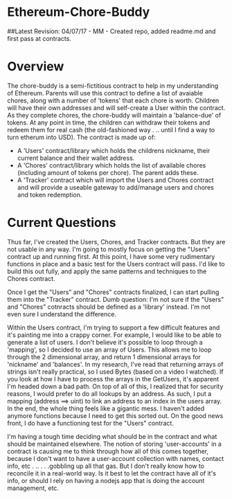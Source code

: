 # Ethereum-Chore-Buddy

##Latest Revision: 
04/07/17 - MM - Created repo, added readme.md and first pass at contracts.

# Overview
The chore-buddy is a semi-fictitious contract to help in my understanding of Ethereum.  Parents will use this contract to define a list of avaiable chores, along with a number of 'tokens' that each chore is worth.  Children will have their own addresses and will self-create a User within the contract.  As they complete chores, the chore-buddy will maintain a 'balance-due' of tokens.  At any point in time, the children can withdraw their tokens and redeem them for real cash (the old-fashioned way . .. until I find a way to turn etherum into USD).  The contract is made up of:
  * A 'Users' contract/library which holds the childrens nickname, their current balance and their wallet address.
  * A 'Chores' contract/library which holds the list of available chores (including amount of tokens per chore). The parent adds these.
  * A 'Tracker' contract which will import the Users and Chores contract and will provide a useable gateway to add/manage users and chores and token redemption.



  # Current Questions
Thus far, I've created the Users, Chores, and Tracker contracts. But they are not usable in any way.  I'm going to mostly focus on getting the "Users" contract up and running first.  At this point, I have some very rudimentary functions in place and a basic test for the Users contract will pass.  I'd like to build this out fully, and apply the same patterns and techniques to the Chores contract.

Once I get the "Users" and "Chores" contracts finalized, I can start pulling them into the "Tracker" contract.  Dumb question:  I'm not sure if the "Users" and "Chores" cotnracts should be defined as a 'library' instead. I'm not even sure I understand the difference.

Within the Users contract, I'm trying to support a few difficult features and it's painting me into a crappy corner.  For example, I would like to be able to generate a list of users.  I don't believe it's possible to loop through a 'mapping', so I decided to use an array of Users. This allows me to loop through the 2 dimensional array, and return 1 dimensional arrays for 'nickname' and 'balances'.  In my research, I've read that returning arrays of strings isn't really practical, so I used Bytes (based on a video I watched).  If you look at how I have to process the arrays in the GetUsers, it's apparent I'm headed down a bad path.   On top of all of this, I realized that for security reasons, I would prefer to do all lookups by an address.  As such, I put a mapping (address ==> uint) to link an address to an index in the users array.  In the end, the whole thing feels like a gigantic mess.  I haven't added anymore functions because I need to get this sorted out.  On the good news front, I do have a functioning test for the "Users" contract.

I'm having a tough time deciding what should be in the contract and what should be maintained elsewhere.  The notion of storing 'user-accounts' in a contract is causing me to think through how all of this comes together, because I don't want to have a user-account collection with names, contact info, etc . .. . . .gobbling up all that gas.  But I don't really know how to reconcile it in a real-world way.  Is it best to let the contract have all of it's info, or should I rely on having a nodejs app that is doing the account management, etc.